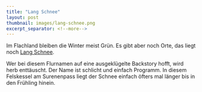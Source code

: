 ```yaml
---
title: "Lang Schnee"
layout: post
thumbnail: images/lang-schnee.png
excerpt_separator: <!--more-->
---
```


Im Flachland bleiben die Winter meist Grün. Es gibt aber noch Orte, das liegt noch [Lang Schnee](https://s.geo.admin.ch/cndhco11u5ha).

Wer bei diesem Flurnamen auf eine ausgeklügelte Backstory hofft, wird herb enttäuscht. Der Name ist schlicht und einfach Programm. In diesem Felskessel am Surenenpass liegt der Schnee einfach öfters mal länger bis in den Frühling hinein.

<!--more-->
